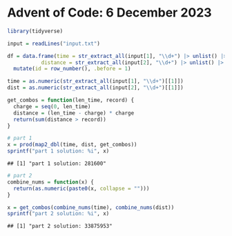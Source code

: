Advent of Code: 6 December 2023
================

``` r
library(tidyverse)

input = readLines("input.txt")

df = data.frame(time = str_extract_all(input[1], "\\d+") |> unlist() |> as.integer(),
           distance = str_extract_all(input[2], "\\d+") |> unlist() |> as.integer()) |>
  mutate(id = row_number(), .before = 1)

time = as.numeric(str_extract_all(input[1], "\\d+")[[1]])
dist = as.numeric(str_extract_all(input[2], "\\d+")[[1]])

get_combos = function(len_time, record) {
  charge = seq(0, len_time)
  distance = (len_time - charge) * charge
  return(sum(distance > record))
}

# part 1
x = prod(map2_dbl(time, dist, get_combos))
sprintf("part 1 solution: %i", x)
```

    ## [1] "part 1 solution: 281600"

``` r
# part 2
combine_nums = function(x) {
  return(as.numeric(paste0(x, collapse = "")))
}

x = get_combos(combine_nums(time), combine_nums(dist))
sprintf("part 2 solution: %i", x)
```

    ## [1] "part 2 solution: 33875953"
